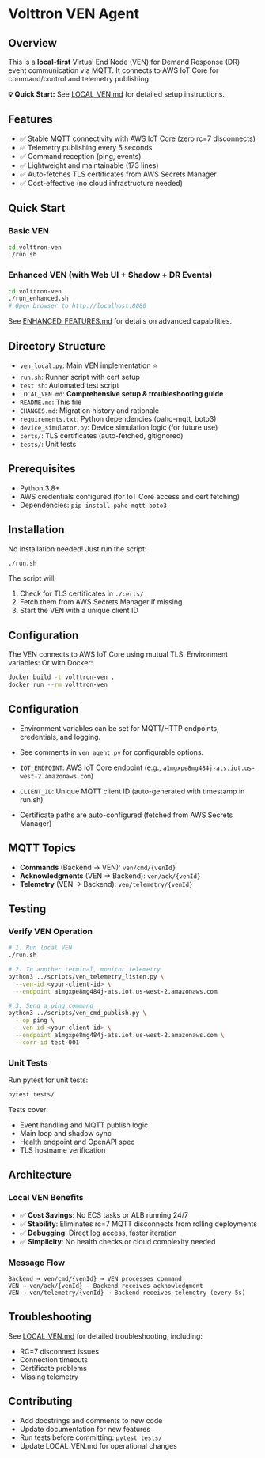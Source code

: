 # Volttron VEN Agent

## Overview
This is a **local-first** Virtual End Node (VEN) for Demand Response (DR) event communication via MQTT. It connects to AWS IoT Core for command/control and telemetry publishing.

**💡 Quick Start:** See [LOCAL_VEN.md](LOCAL_VEN.md) for detailed setup instructions.

## Features
- ✅ Stable MQTT connectivity with AWS IoT Core (zero rc=7 disconnects)
- ✅ Telemetry publishing every 5 seconds
- ✅ Command reception (ping, events)
- ✅ Lightweight and maintainable (173 lines)
- ✅ Auto-fetches TLS certificates from AWS Secrets Manager
- ✅ Cost-effective (no cloud infrastructure needed)

## Quick Start

### Basic VEN
```bash
cd volttron-ven
./run.sh
```

### Enhanced VEN (with Web UI + Shadow + DR Events)
```bash
cd volttron-ven
./run_enhanced.sh
# Open browser to http://localhost:8080
```

See [ENHANCED_FEATURES.md](ENHANCED_FEATURES.md) for details on advanced capabilities.

## Directory Structure
- `ven_local.py`: Main VEN implementation ⭐
- `run.sh`: Runner script with cert setup
- `test.sh`: Automated test script
- `LOCAL_VEN.md`: **Comprehensive setup & troubleshooting guide**
- `README.md`: This file
- `CHANGES.md`: Migration history and rationale
- `requirements.txt`: Python dependencies (paho-mqtt, boto3)
- `device_simulator.py`: Device simulation logic (for future use)
- `certs/`: TLS certificates (auto-fetched, gitignored)
- `tests/`: Unit tests


## Prerequisites
- Python 3.8+
- AWS credentials configured (for IoT Core access and cert fetching)
- Dependencies: `pip install paho-mqtt boto3`

## Installation

No installation needed! Just run the script:
```bash
./run.sh
```

The script will:
1. Check for TLS certificates in `./certs/`
2. Fetch them from AWS Secrets Manager if missing
3. Start the VEN with a unique client ID

## Configuration

The VEN connects to AWS IoT Core using mutual TLS. Environment variables:
Or with Docker:
```bash
docker build -t volttron-ven .
docker run --rm volttron-ven
```

## Configuration
- Environment variables can be set for MQTT/HTTP endpoints, credentials, and logging.
- See comments in `ven_agent.py` for configurable options.


- `IOT_ENDPOINT`: AWS IoT Core endpoint (e.g., `a1mgxpe8mg484j-ats.iot.us-west-2.amazonaws.com`)
- `CLIENT_ID`: Unique MQTT client ID (auto-generated with timestamp in run.sh)
- Certificate paths are auto-configured (fetched from AWS Secrets Manager)

## MQTT Topics

- **Commands** (Backend → VEN): `ven/cmd/{venId}`
- **Acknowledgments** (VEN → Backend): `ven/ack/{venId}`
- **Telemetry** (VEN → Backend): `ven/telemetry/{venId}`

## Testing

### Verify VEN Operation

```bash
# 1. Run local VEN
./run.sh

# 2. In another terminal, monitor telemetry
python3 ../scripts/ven_telemetry_listen.py \
  --ven-id <your-client-id> \
  --endpoint a1mgxpe8mg484j-ats.iot.us-west-2.amazonaws.com

# 3. Send a ping command
python3 ../scripts/ven_cmd_publish.py \
  --op ping \
  --ven-id <your-client-id> \
  --endpoint a1mgxpe8mg484j-ats.iot.us-west-2.amazonaws.com \
  --corr-id test-001
```

### Unit Tests

Run pytest for unit tests:
```bash
pytest tests/
```

Tests cover:
- Event handling and MQTT publish logic
- Main loop and shadow sync
- Health endpoint and OpenAPI spec
- TLS hostname verification

## Architecture

### Local VEN Benefits
- ✅ **Cost Savings**: No ECS tasks or ALB running 24/7
- ✅ **Stability**: Eliminates rc=7 MQTT disconnects from rolling deployments
- ✅ **Debugging**: Direct log access, faster iteration
- ✅ **Simplicity**: No health checks or cloud complexity needed

### Message Flow
```
Backend → ven/cmd/{venId} → VEN processes command
VEN → ven/ack/{venId} → Backend receives acknowledgment
VEN → ven/telemetry/{venId} → Backend receives telemetry (every 5s)
```

## Troubleshooting

See [LOCAL_VEN.md](LOCAL_VEN.md) for detailed troubleshooting, including:
- RC=7 disconnect issues
- Connection timeouts  
- Certificate problems
- Missing telemetry

## Contributing
- Add docstrings and comments to new code
- Update documentation for new features
- Run tests before committing: `pytest tests/`
- Update LOCAL_VEN.md for operational changes

